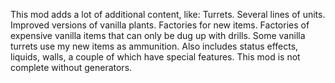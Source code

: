 This mod adds a lot of additional content, like:
Turrets.
Several lines of units.
Improved versions of vanilla plants.
Factories for new items.
Factories of expensive vanilla items that can only be dug up with drills.
Some vanilla turrets use my new items as ammunition.
Also includes status effects, liquids, walls, a couple of which have special features.
This mod is not complete without generators.
